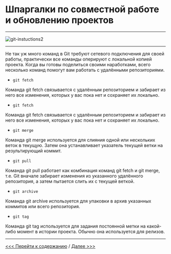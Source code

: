 # **Шпаргалки по совместной работе и обновлению проектов**

---
![git-instuctions2](./assets/3cbc5c6bb99022df1b912d34f15ec6855829a0f76bcc49.05041707.jpeg)

---

Не так уж много команд в Git требуют сетевого подключения для своей работы, практически все команды оперируют с локальной копией проекта. Когда вы готовы поделиться своими наработками, всего несколько команд помогут вам работать с удалёнными репозиториями.

* <code>git fetch</code>

Команда git fetch связывается с удалённым репозиторием и забирает из него все изменения, которых у вас пока нет и сохраняет их локально.

+ ``git fetch``

Команда git fetch связывается с удалённым репозиторием и забирает из него все изменения, которых у вас пока нет и сохраняет их локально.

- `git merge`

Команда git merge используется для слияния одной или нескольких веток в текущую. Затем она устанавливает указатель текущей ветки на результирующий коммит.



+ `git pull`

Команда git pull работает как комбинация команд git fetch и git merge, т.е. Git вначале забирает изменения из указанного удалённого репозитория, а затем пытается слить их с текущей веткой.


- ``git archive``

Команда git archive используется для упаковки в архив указанных коммитов или всего репозитория.

* `git tag`

Команда git tag используется для задания постоянной метки на какой-либо момент в истории проекта. Обычно она используется для релизов.

---

[<<< Перейти к содержанию](./01_readme.md) / [Далее >>>](./09_branch.md)